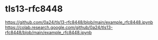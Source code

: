 # tls13-rfc8448

https://github.com/0a24/tls13-rfc8448/blob/main/example_rfc8448.ipynb
https://colab.research.google.com/github/0a24/tls13-rfc8448/blob/main/example_rfc8448.ipynb
